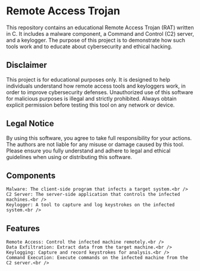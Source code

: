# Remote Access Trojan
This repository contains an educational Remote Access Trojan (RAT) written in C. It includes a malware component, a Command and Control (C2) server, and a keylogger. The purpose of this project is to demonstrate how such tools work and to educate about cybersecurity and ethical hacking.<br />

<h2>Disclaimer</h2>
This project is for educational purposes only. It is designed to help individuals understand how remote access tools and keyloggers work, in order to improve cybersecurity defenses. Unauthorized use of this software for malicious purposes is illegal and strictly prohibited. Always obtain explicit permission before testing this tool on any network or device.

<h2>Legal Notice</h2>
By using this software, you agree to take full responsibility for your actions. The authors are not liable for any misuse or damage caused by this tool.<br />
Please ensure you fully understand and adhere to legal and ethical guidelines when using or distributing this software.<br />

<h2>Components</h2>

    Malware: The client-side program that infects a target system.<br />
    C2 Server: The server-side application that controls the infected machines.<br />
    Keylogger: A tool to capture and log keystrokes on the infected system.<br />

<h2>Features</h2>

    Remote Access: Control the infected machine remotely.<br />
    Data Exfiltration: Extract data from the target machine.<br />
    Keylogging: Capture and record keystrokes for analysis.<br />
    Command Execution: Execute commands on the infected machine from the C2 server.<br />
